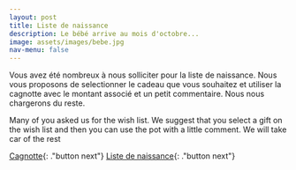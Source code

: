 ```yaml
---
layout: post
title: Liste de naissance
description: Le bébé arrive au mois d'octobre...
image: assets/images/bebe.jpg
nav-menu: false
---
```


Vous avez été nombreux à nous solliciter pour la liste de naissance. 
Nous vous proposons de selectionner le cadeau que vous souhaitez et utiliser la cagnotte avec le montant associé et un petit commentaire. Nous nous chargerons du reste. 

Many of you asked us for the wish list. 
We suggest that you select a gift on the wish list and then you can use the pot with a little comment. We will take car of the rest

[Cagnotte](https://paypal.me/pools/c/8eUOAyqEyM){: ."button next"}
[Liste de naissance](https://www.mesenvies.fr/liste-naissance?r=39&led=7272451){: ."button next"}
